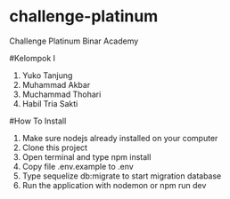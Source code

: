 # challenge-platinum
Challenge Platinum Binar Academy

#Kelompok I
1. Yuko Tanjung
2. Muhammad Akbar
3. Muchammad Thohari
4. Habil Tria Sakti


#How To Install
1. Make sure nodejs already installed on your computer
2. Clone this project
3. Open terminal and type npm install
4. Copy file .env.example to .env
5. Type sequelize db:migrate to start migration database
6. Run the application with nodemon or npm run dev
